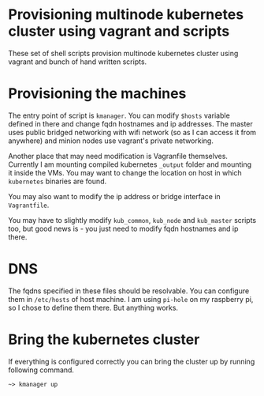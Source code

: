 # Provisioning multinode kubernetes cluster using vagrant and scripts #

These set of shell scripts provision multinode kubernetes cluster
using vagrant and bunch of hand written scripts.

# Provisioning the machines

The entry point of script is `kmanager`. You can modify `$hosts` variable defined in there
and change fqdn hostnames and ip addresses. The master uses public bridged networking with
wifi network (so as I can access it from anywhere) and minion nodes use vagrant's private
networking.

Another place that may need modification is Vagranfile themselves. Currently I am mounting
compiled kubernetes `_output` folder and mounting it inside the VMs. You may want to change
the location on host in which `kubernetes` binaries are found.

You may also want to modify the ip address or bridge interface in `Vagrantfile`.

You may have to slightly modify `kub_common`, `kub_node` and `kub_master` scripts too, but
good news is - you just need to modify fqdn hostnames and ip there.


# DNS

The fqdns specified in these files should be resolvable.
You can configure them in `/etc/hosts` of host machine. I
am using `pi-hole` on my raspberry pi, so I chose to define them there. But anything works.


# Bring the kubernetes cluster

If everything is configured correctly you can bring the cluster up by running following command.

```
~> kmanager up
```
